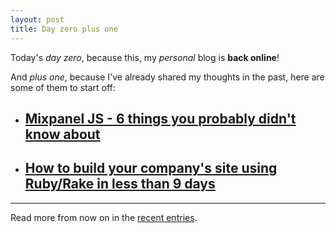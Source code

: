 ```yaml
---
layout: post
title: Day zero plus one
---
```


Today's _day zero_, because this, my *personal* blog is **back online**!

And _plus one_, because I've already shared my thoughts in the past, here are some of them to start off:

- ## [Mixpanel JS - 6 things you probably didn't know about](https://www.proudsugar.com/blog/mixpanel-js-6-things-you-probably-did-not-know-about)

- ## [How to build your company's site using Ruby/Rake in less than 9 days](https://www.proudsugar.com/blog/how-to-build-your-company-site-using-ruby-rake-in-less-than-9-days)

---

Read more from now on in the [recent entries](/blog).